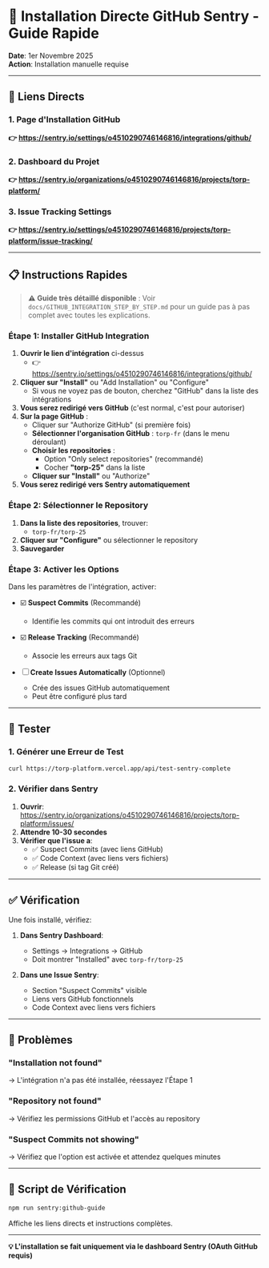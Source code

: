 # 🔗 Installation Directe GitHub Sentry - Guide Rapide

**Date**: 1er Novembre 2025  
**Action**: Installation manuelle requise

---

## 🚀 Liens Directs

### 1. Page d'Installation GitHub

**👉 https://sentry.io/settings/o4510290746146816/integrations/github/**

### 2. Dashboard du Projet

**👉 https://sentry.io/organizations/o4510290746146816/projects/torp-platform/**

### 3. Issue Tracking Settings

**👉 https://sentry.io/settings/o4510290746146816/projects/torp-platform/issue-tracking/**

---

## 📋 Instructions Rapides

> **⚠️ Guide très détaillé disponible** : Voir `docs/GITHUB_INTEGRATION_STEP_BY_STEP.md` pour un guide pas à pas complet avec toutes les explications.

### Étape 1: Installer GitHub Integration

1. **Ouvrir le lien d'intégration** ci-dessus
   - 👉 https://sentry.io/settings/o4510290746146816/integrations/github/
2. **Cliquer sur "Install"** ou "Add Installation" ou "Configure"
   - Si vous ne voyez pas de bouton, cherchez "GitHub" dans la liste des intégrations
3. **Vous serez redirigé vers GitHub** (c'est normal, c'est pour autoriser)
4. **Sur la page GitHub** :
   - Cliquer sur "Authorize GitHub" (si première fois)
   - **Sélectionner l'organisation GitHub** : `torp-fr` (dans le menu déroulant)
   - **Choisir les repositories** :
     - Option "Only select repositories" (recommandé)
     - Cocher **"torp-25"** dans la liste
   - **Cliquer sur "Install"** ou "Authorize"
5. **Vous serez redirigé vers Sentry automatiquement**

### Étape 2: Sélectionner le Repository

1. **Dans la liste des repositories**, trouver:
   - `torp-fr/torp-25`
2. **Cliquer sur "Configure"** ou sélectionner le repository
3. **Sauvegarder**

### Étape 3: Activer les Options

Dans les paramètres de l'intégration, activer:

- ☑️ **Suspect Commits** (Recommandé)
  - Identifie les commits qui ont introduit des erreurs
- ☑️ **Release Tracking** (Recommandé)
  - Associe les erreurs aux tags Git

- ☐ **Create Issues Automatically** (Optionnel)
  - Crée des issues GitHub automatiquement
  - Peut être configuré plus tard

---

## 🧪 Tester

### 1. Générer une Erreur de Test

```bash
curl https://torp-platform.vercel.app/api/test-sentry-complete
```

### 2. Vérifier dans Sentry

1. **Ouvrir**: https://sentry.io/organizations/o4510290746146816/projects/torp-platform/issues/
2. **Attendre 10-30 secondes**
3. **Vérifier que l'issue a**:
   - ✅ Suspect Commits (avec liens GitHub)
   - ✅ Code Context (avec liens vers fichiers)
   - ✅ Release (si tag Git créé)

---

## ✅ Vérification

Une fois installé, vérifiez:

1. **Dans Sentry Dashboard**:
   - Settings → Integrations → GitHub
   - Doit montrer "Installed" avec `torp-fr/torp-25`

2. **Dans une Issue Sentry**:
   - Section "Suspect Commits" visible
   - Liens vers GitHub fonctionnels
   - Code Context avec liens vers fichiers

---

## 🐛 Problèmes

### "Installation not found"

→ L'intégration n'a pas été installée, réessayez l'Étape 1

### "Repository not found"

→ Vérifiez les permissions GitHub et l'accès au repository

### "Suspect Commits not showing"

→ Vérifiez que l'option est activée et attendez quelques minutes

---

## 📝 Script de Vérification

```bash
npm run sentry:github-guide
```

Affiche les liens directs et instructions complètes.

---

**💡 L'installation se fait uniquement via le dashboard Sentry (OAuth GitHub requis)**
